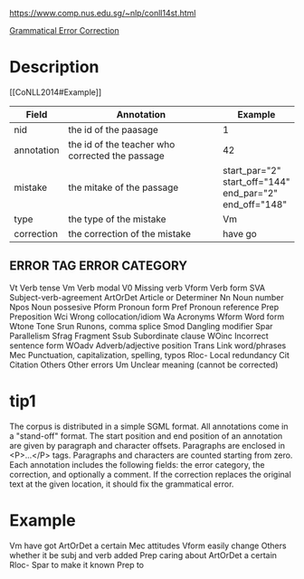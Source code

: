 https://www.comp.nus.edu.sg/~nlp/conll14st.html

[Grammatical Error Correction](https://www.comp.nus.edu.sg/~nlp/conll14st/CoNLLST01.pdf)

# Description
[[CoNLL2014#Example]]

| Field      | Annotation                                      | Example                                                             |
| ---------- | ----------------------------------------------- | ------------------------------------------------------------------- |
| nid        | the id of the paasage                           | 1                                                                   |
| annotation | the id of the teacher who corrected the passage | 42                                                                  |
| mistake    | the mitake of the passage                       | start_par="2" <br>start_off="144" <br>end_par="2" <br>end_off="148" |
| type       | the type of the mistake                         | Vm                                                                  |
| correction | the correction of the mistake                   | have go                                                             |
ERROR TAG    ERROR CATEGORY
---------------------------
Vt	     Verb tense
Vm	     Verb modal
V0	     Missing verb
Vform	     Verb form
SVA	     Subject-verb-agreement
ArtOrDet     Article or Determiner
Nn	     Noun number
Npos	     Noun possesive
Pform	     Pronoun form
Pref	     Pronoun reference
Prep         Preposition
Wci	     Wrong collocation/idiom
Wa	     Acronyms
Wform	     Word form
Wtone	     Tone
Srun	     Runons, comma splice
Smod	     Dangling modifier
Spar	     Parallelism
Sfrag	     Fragment
Ssub	     Subordinate clause
WOinc	     Incorrect sentence form
WOadv	     Adverb/adjective position
Trans	     Link word/phrases
Mec	     Punctuation, capitalization, spelling, typos
Rloc-	     Local redundancy
Cit	     Citation
Others	     Other errors
Um	     Unclear meaning (cannot be corrected)

# tip1
The corpus is distributed in a simple SGML format.  All annotations
come in a "stand-off" format. The start position and end position of
an annotation are given by paragraph and character offsets.
Paragraphs are enclosed in \<P>...\</P> tags. Paragraphs and characters
are counted starting from zero. Each annotation includes the following
fields: the error category, the correction, and optionally a
comment. If the correction replaces the original text at the given
location, it should fix the grammatical error.

# Example
<DOC nid="1">
<ANNOTATION teacher_id="42">
<MISTAKE start_par="2" start_off="144" end_par="2" end_off="148">
<TYPE>Vm</TYPE>
<CORRECTION>have got</CORRECTION>
</MISTAKE>
<MISTAKE start_par="2" start_off="148" end_par="2" end_off="155">
<TYPE>ArtOrDet</TYPE>
<CORRECTION>a certain</CORRECTION>
</MISTAKE>
<MISTAKE start_par="2" start_off="171" end_par="2" end_off="180">
<TYPE>Mec</TYPE>
<CORRECTION>attitudes</CORRECTION>
</MISTAKE>
<MISTAKE start_par="2" start_off="186" end_par="2" end_off="203">
<TYPE>Vform</TYPE>
<CORRECTION>easily change</CORRECTION>
</MISTAKE>
<MISTAKE start_par="2" start_off="205" end_par="2" end_off="212">
<TYPE>Others</TYPE>
<CORRECTION>whether it be</CORRECTION>
<COMMENT>subj and verb added</COMMENT>
</MISTAKE>
<MISTAKE start_par="2" start_off="213" end_par="2" end_off="219">
<TYPE>Prep</TYPE>
<CORRECTION>caring about</CORRECTION>
</MISTAKE>
<MISTAKE start_par="5" start_off="39" end_par="5" end_off="46">
<TYPE>ArtOrDet</TYPE>
<CORRECTION>a certain</CORRECTION>
</MISTAKE>
<MISTAKE start_par="5" start_off="47" end_par="5" end_off="54">
<TYPE>Rloc-</TYPE>
<CORRECTION></CORRECTION>
</MISTAKE>
<MISTAKE start_par="5" start_off="142" end_par="5" end_off="148">
<TYPE>Spar</TYPE>
<CORRECTION>to make it known</CORRECTION>
</MISTAKE>
<MISTAKE start_par="5" start_off="148" end_par="5" end_off="150">
<TYPE>Prep</TYPE>
<CORRECTION>to</CORRECTION>
</MISTAKE>
</ANNOTATION>
</DOC